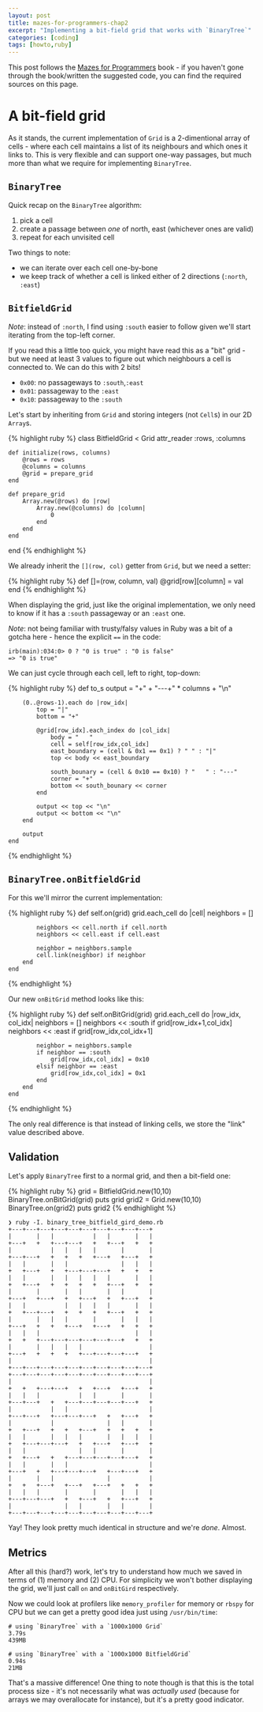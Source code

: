 ```yaml
---
layout: post
title: mazes-for-programmers-chap2
excerpt: "Implementing a bit-field grid that works with `BinaryTree`"
categories: [coding]
tags: [howto,ruby]
---
```


This post follows the [Mazes for Programmers](https://pragprog.com/titles/jbmaze/mazes-for-programmers/) book - if you haven't gone through the book/written the suggested code, you can find the required sources on this page.

# A bit-field grid

As it stands, the current implementation of `Grid` is a 2-dimentional array of cells - where each cell maintains a list of its neighbours and which ones it links to. This is very flexible and can support one-way passages, but much more than what we require for implementing `BinaryTree`.

## `BinaryTree` 

Quick recap on the `BinaryTree` algorithm:

 1. pick a cell
 2. create a passage between *one* of north, east (whichever ones are valid)
 3. repeat for each unvisited cell

Two things to note:
 - we can iterate over each cell one-by-bone
 - we keep track of whether a cell is linked either of 2 directions (`:north`, `:east`)

## `BitfieldGrid`

_Note_: instead of `:north`, I find using `:south` easier to follow given we'll start iterating from the top-left corner.

If you read this a little too quick, you might have read this as a "bit" grid - but we need at least 3 values to figure out which neighbours a cell is connected to. We can do this with 2 bits!
 - `0x00`: no passageways to `:south`,`:east`
 - `0x01`: passageway to the `:east`
 - `0x10`: passageway to the `:south`

Let's start by inheriting from `Grid` and storing integers (not `Cell`s) in our 2D `Array`s.

{% highlight ruby %}
class BitfieldGrid < Grid
    attr_reader :rows, :columns

    def initialize(rows, columns)
        @rows = rows
        @columns = columns
        @grid = prepare_grid
    end

    def prepare_grid
        Array.new(@rows) do |row|
            Array.new(@columns) do |column|
                0
            end
        end
    end
end
{% endhighlight %}

We already inherit the `[](row, col)` getter from `Grid`, but we need a setter:


{% highlight ruby %}
    def []=(row, column, val)
        @grid[row][column] = val
    end
{% endhighlight %}

When displaying the grid, just like the original implementation, we only need to know if it has a `:south` passageway or an `:east` one.

_Note_: not being familiar with trusty/falsy values in Ruby was a bit of a gotcha here - hence the explicit `==` in the code:
```
irb(main):034:0> 0 ? "0 is true" : "0 is false"
=> "0 is true"
```

We can just cycle through each cell, left to right, top-down:

{% highlight ruby %}
    def to_s
        output = "+" + "---+" * columns + "\n"

        (0..@rows-1).each do |row_idx|
            top = "|"
            bottom = "+"

            @grid[row_idx].each_index do |col_idx|
                body = "   "
                cell = self[row_idx,col_idx]
                east_boundary = (cell & 0x1 == 0x1) ? " " : "|"
                top << body << east_boundary
                
                south_bounary = (cell & 0x10 == 0x10) ? "   " : "---"
                corner = "+"
                bottom << south_bounary << corner
            end

            output << top << "\n"
            output << bottom << "\n"
        end

        output
    end
{% endhighlight %}

## `BinaryTree.onBitfieldGrid`

For this we'll mirror the current implementation:

{% highlight ruby %}
    def self.on(grid)
        grid.each_cell do |cell|
            neighbors = []

            neighbors << cell.north if cell.north
            neighbors << cell.east if cell.east

            neighbor = neighbors.sample
            cell.link(neighbor) if neighbor
        end
    end
{% endhighlight %}

Our new `onBitGrid` method looks like this:

{% highlight ruby %}
    def self.onBitGrid(grid)
        grid.each_cell do |row_idx, col_idx|
            neighbors = []
            neighbors << :south if grid[row_idx+1,col_idx]
            neighbors << :east if grid[row_idx,col_idx+1]

            neighbor = neighbors.sample
            if neighbor == :south
                grid[row_idx,col_idx] = 0x10
            elsif neighbor == :east
                grid[row_idx,col_idx] = 0x1
            end
        end
    end
{% endhighlight %}

The only real difference is that instead of linking cells, we store the "link" value described above.

## Validation

Let's apply `BinaryTree` first to a normal grid, and then a bit-field one:


{% highlight ruby %}
grid = BitfieldGrid.new(10,10)
BinaryTree.onBitGrid(grid)
puts grid
grid2 = Grid.new(10,10)
BinaryTree.on(grid2)
puts grid2
{% endhighlight %}

```
❯ ruby -I. binary_tree_bitfield_gird_demo.rb
+---+---+---+---+---+---+---+---+---+---+
|       |   |           |   |       |   |
+---+   +   +---+---+   +   +---+   +   +
|           |   |   |   |       |       |
+---+---+   +   +   +   +---+   +---+   +
|   |       |   |               |   |   |
+   +---+   +   +---+---+---+   +   +   +
|   |       |   |   |   |   |       |   |
+   +---+   +   +   +   +   +---+   +   +
|       |       |   |       |   |       |
+---+   +---+   +   +---+   +   +---+   +
|   |           |   |   |   |       |   |
+   +---+---+   +   +   +   +---+   +   +
|       |   |   |       |       |   |   |
+---+   +   +   +---+   +---+   +   +   +
|   |   |                           |   |
+   +   +---+---+---+---+---+---+   +   +
|       |   |   |   |                   |
+---+   +   +   +   +---+---+---+---+   +
|                                       |
+---+---+---+---+---+---+---+---+---+---+
+---+---+---+---+---+---+---+---+---+---+
|                                       |
+   +   +---+---+   +   +---+   +---+   +
|   |   |           |   |       |       |
+---+---+   +   +---+---+---+---+---+   +
|           |   |                       |
+---+---+   +---+---+---+   +   +---+   +
|           |               |   |       |
+   +---+   +   +   +---+   +   +   +   +
|   |       |   |   |       |   |   |   |
+   +---+---+---+   +   +---+   +---+   +
|   |               |   |       |       |
+   +---+   +   +---+---+---+---+---+   +
|   |       |   |                       |
+---+   +   +---+---+---+   +---+---+   +
|       |   |               |           |
+   +   +---+   +---+   +---+   +   +   +
|   |   |       |       |       |   |   |
+---+---+---+   +   +---+   +   +---+   +
|               |   |       |   |       |
+---+---+---+---+---+---+---+---+---+---+
```

Yay! They look pretty much identical in structure and we're *done*. Almost.

## Metrics

After all this (hard?) work, let's try to understand how much we saved in terms of (1) memory and (2) CPU. For simplicity we won't bother displaying the grid, we'll just call `on` and `onBitGird` respectively.

Now we could look at profilers like `memory_profiler` for memory or `rbspy` for CPU  but we can get a pretty good idea just using `/usr/bin/time`:

```
# using `BinaryTree` with a `1000x1000 Grid`
3.79s
439MB

# using `BinaryTree` with a `1000x1000 BitfieldGrid`
0.94s
21MB
```

That's a massive difference! One thing to note though is that this is the total process size - it's not necessarily what was *actually used* (because for arrays we may overallocate for instance), but it's a pretty good indicator.